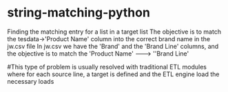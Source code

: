 # string-matching-python
Finding the matching entry for a list in a target list
The objective is to match the tesdata->'Product Name' column into the correct brand name in the jw.csv file
In jw.csv we have the 'Brand' and the 'Brand Line' columns, and the objective is to match the 
'Product Name' ---> ''Brand Line'

#This type of problem is usually resolved with traditional ETL modules where for each source line, a target is defined and the ETL engine load the necessary loads

